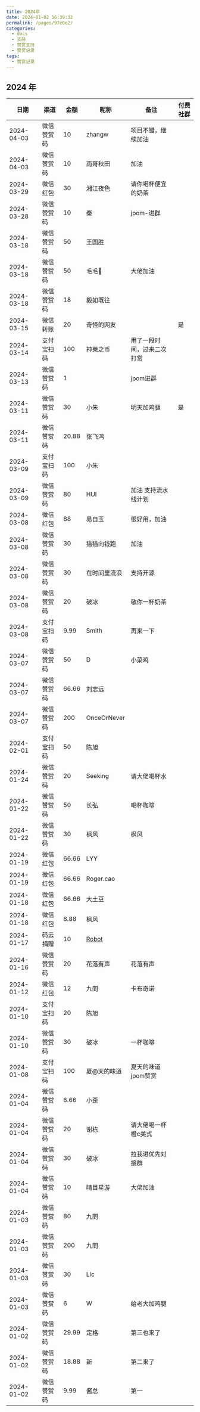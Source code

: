 ```yaml
---
title: 2024年
date: 2024-01-02 16:39:32
permalink: /pages/97e0e2/
categories:
  - docs
  - 支持
  - 赞赏支持
  - 赞赏记录
tags:
  - 赞赏记录
---
```


## 2024 年


| 日期         | 渠道    | 金额    | 昵称                                   | 备注            | 付费社群 |
|------------|-------|-------|--------------------------------------|---------------|------|
| 2024-04-03 | 微信赞赏码 | 10    | zhangw                               | 项目不错，继续加油     |      |
| 2024-04-03 | 微信赞赏码 | 10    | 雨哥秋田                                 | 加油            |      |
| 2024-03-29 | 微信红包  | 30    | 湘江夜色                                 | 请你喝杯便宜的奶茶     |      |
| 2024-03-28 | 微信赞赏码 | 10    | 秦                                    | jpom-进群       |      |
| 2024-03-18 | 微信赞赏码 | 50    | 王国胜                                  |               |      |
| 2024-03-18 | 微信赞赏码 | 50    | 毛毛🐛                                 | 大佬加油          |      |
| 2024-03-18 | 微信赞赏码 | 18    | 毅如既往                                 |               |      |
| 2024-03-15 | 微信转账  | 20    | 奇怪的网友                                |               | 是    |
| 2024-03-14 | 支付宝扫码 | 100   | 神莱之币                                 | 用了一段时间，过来二次打赏 |      |
| 2024-03-13 | 微信赞赏码 | 1     |                                      | jpom进群        |      | 
| 2024-03-11 | 微信赞赏码 | 30    | 小朱                                   | 明天加鸡腿         | 是    | 
| 2024-03-11 | 微信赞赏码 | 20.88 | 张飞鸿                                  |               |      |
| 2024-03-09 | 支付宝扫码 | 100   | 小朱                                   |               |      |
| 2024-03-09 | 微信赞赏码 | 80    | HUI                                  | 加油 支持流水线计划    |      |
| 2024-03-08 | 微信红包  | 88    | 易自玉                                  | 很好用，加油        |      |
| 2024-03-08 | 微信赞赏码 | 30    | 猫猫向钱跑                                | 加油            |      |
| 2024-03-08 | 微信赞赏码 | 30    | 在时间里流浪                               | 支持开源          |      |
| 2024-03-08 | 微信赞赏码 | 20    | 破冰                                   | 敬你一杯奶茶        |      |
| 2024-03-08 | 支付宝扫码 | 9.99  | Smith                                | 再来一下          |      |
| 2024-03-07 | 微信赞赏码 | 50    | D                                    | 小菜鸡           |      |
| 2024-03-07 | 微信赞赏码 | 66.66 | 刘志远                                  |               |      |
| 2024-03-07 | 微信赞赏码 | 200   | OnceOrNever                          |               |      |
| 2024-02-01 | 支付宝扫码 | 50    | 陈旭                                   |               |      |
| 2024-01-24 | 微信赞赏码 | 20    | Seeking                              | 请大佬喝杯水        |      |
| 2024-01-22 | 微信赞赏码 | 50    | 长弘                                   | 喝杯咖啡          |      |
| 2024-01-22 | 微信赞赏码 | 30    | 枫风                                   | 枫风            |      |
| 2024-01-19 | 微信红包  | 66.66 | LYY                                  |               |      |
| 2024-01-19 | 微信红包  | 66.66 | Roger.cao                            |               |      |
| 2024-01-18 | 微信红包  | 66.66 | 大土豆                                  |               |      |
| 2024-01-18 | 微信红包  | 8.88  | 枫风                                   |               |      |
| 2024-01-17 | 码云捐赠  | 10    | [Robot](https://gitee.com/robot1937) |               |      |
| 2024-01-16 | 微信赞赏码 | 20    | 花落有声                                 | 花落有声          |      |
| 2024-01-12 | 微信红包  | 12    | 九問                                   | 卡布奇诺          |      |
| 2024-01-10 | 支付宝扫码 | 20    | 陈旭                                   |               |      |
| 2024-01-10 | 微信赞赏码 | 30    | 破冰                                   | 一杯咖啡          |      |
| 2024-01-08 | 支付宝扫码 | 100   | 夏@天的味道                               | 夏天的味道jpom赞赏   |      |
| 2024-01-04 | 微信赞赏码 | 6.66  | 小歪                                   |               |      |
| 2024-01-04 | 微信赞赏码 | 20    | 谢栋                                   | 请大佬喝一杯橙c美式    |      |
| 2024-01-04 | 微信赞赏码 | 30    | 破冰                                   | 拉我进优先对接群      |      |
| 2024-01-04 | 微信赞赏码 | 10    | 晴目星游                                 | 大佬加油          |      |
| 2024-01-03 | 微信赞赏码 | 80    | 九問                                   |               |      |
| 2024-01-03 | 微信赞赏码 | 200   | 九問                                   |               |      |
| 2024-01-03 | 微信赞赏码 | 30    | Llc                                  |               |      |
| 2024-01-03 | 微信赞赏码 | 6     | W                                    | 给老大加鸡腿        |      |
| 2024-01-02 | 微信赞赏码 | 29.99 | 定格                                   | 第三也来了         |      |
| 2024-01-02 | 微信赞赏码 | 18.88 | 新                                    | 第二来了          |      |
| 2024-01-02 | 微信赞赏码 | 9.99  | 酱总                                   | 第一            |      |